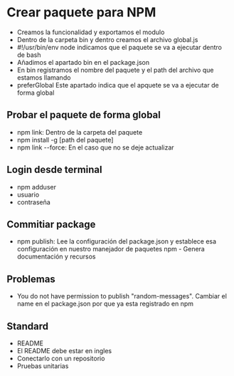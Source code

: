 # Crear paquete para NPM

- Creamos la funcionalidad y exportamos el modulo
- Dentro de la carpeta bin y dentro creamos el archivo global.js
- #!/usr/bin/env node indicamos que el paquete se va a ejecutar dentro de bash
- Añadimos el apartado bin en el package.json
- En bin registramos el nombre del paquete y el path del archivo que estamos llamando
- preferGlobal Este apartado indica que el apquete se va a ejecutar de forma global 

## Probar el paquete de forma global

- npm link: Dentro de la carpeta del paquete
- npm install -g [path del paquete]
- npm link --force: En el caso que no se deje actualizar

##  Login desde terminal

- npm adduser
- usuario
- contraseña

##  Commitiar package

- npm publish: Lee la configuración del package.json y establece esa configuración en nuestro manejador de paquetes npm -  Genera documentación y recursos

##  Problemas

- You do not have permission to publish "random-messages". Cambiar el name en el package.json por que ya esta registrado en npm

##  Standard

- README
- El README debe estar en ingles
- Conectarlo con un repositorio
- Pruebas unitarias